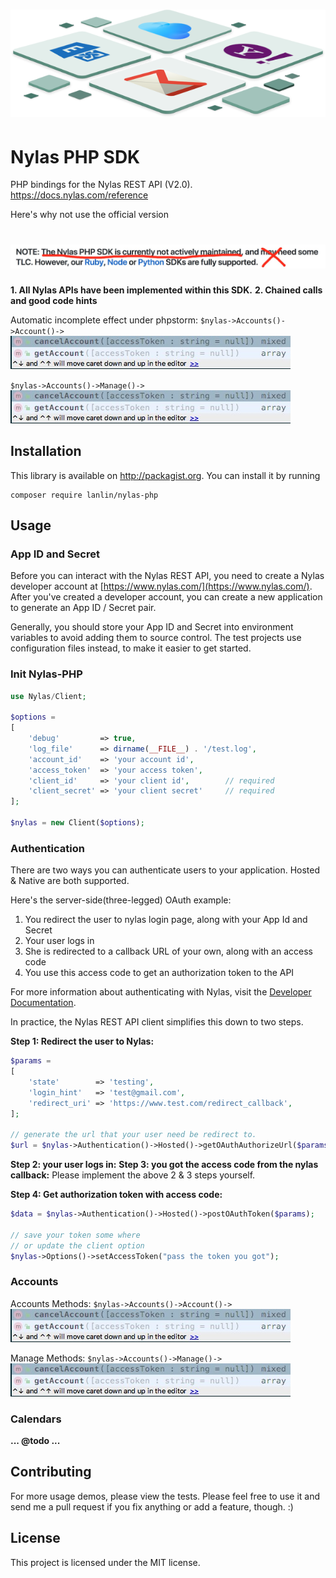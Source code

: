 # <center>[![Nylas-PHP](media/nylas-php.png)](https://github.com/lanlin/nylas-php)</center>

# Nylas PHP SDK

PHP bindings for the Nylas REST API (V2.0). https://docs.nylas.com/reference

Here's why not use the official version
# [![Nylas-Official](media/not-use.png)](https://github.com/nylas/nylas-php)

**1. All Nylas APIs have been implemented within this SDK.**
**2. Chained calls and good code hints**

Automatic incomplete effect under phpstorm:
`$nylas->Accounts()->Account()->`
![Accounts](media/accounts.png)

`$nylas->Accounts()->Manage()->`
![Manage](media/accounts.png)


## Installation

This library is available on http://packagist.org. You can install it by running

```shell
composer require lanlin/nylas-php
```


## Usage

### App ID and Secret

Before you can interact with the Nylas REST API,
you need to create a Nylas developer account at [https://www.nylas.com/](https://www.nylas.com/).
After you've created a developer account, you can create a new application to generate an App ID / Secret pair.

Generally, you should store your App ID and Secret into environment variables to avoid adding them to source control.
The test projects use configuration files instead, to make it easier to get started.

### Init Nylas-PHP

```php
use Nylas/Client;

$options =
[
    'debug'         => true,
    'log_file'      => dirname(__FILE__) . '/test.log',
    'account_id'    => 'your account id',
    'access_token'  => 'your access token',
    'client_id'     => 'your client id',        // required
    'client_secret' => 'your client secret'     // required
];

$nylas = new Client($options);
```


### Authentication

There are two ways you can authenticate users to your application.
Hosted & Native are both supported.

Here's the server-side(three-legged) OAuth example:

1. You redirect the user to nylas login page, along with your App Id and Secret
2. Your user logs in
3. She is redirected to a callback URL of your own, along with an access code
4. You use this access code to get an authorization token to the API

For more information about authenticating with Nylas,
visit the [Developer Documentation](https://docs.nylas.com/reference#authentication).

In practice, the Nylas REST API client simplifies this down to two steps.

**Step 1: Redirect the user to Nylas:**

```php
$params =
[
    'state'        => 'testing',
    'login_hint'   => 'test@gmail.com',
    'redirect_uri' => 'https://www.test.com/redirect_callback',
];

// generate the url that your user need be redirect to.
$url = $nylas->Authentication()->Hosted()->getOAuthAuthorizeUrl($params);
```

**Step 2: your user logs in:**
**Step 3: you got the access code from the nylas callback:**
Please implement the above 2 & 3 steps yourself.

**Step 4: Get authorization token with access code:**

```php
$data = $nylas->Authentication()->Hosted()->postOAuthToken($params);

// save your token some where
// or update the client option
$nylas->Options()->setAccessToken("pass the token you got");
```


### Accounts

Accounts Methods:
`$nylas->Accounts()->Account()->`
![Accounts](media/accounts.png)

Manage Methods:
`$nylas->Accounts()->Manage()->`
![Manage](media/accounts.png)


### Calendars
**... @todo ...**


## Contributing

For more usage demos, please view the tests.
Please feel free to use it and send me a pull request if you fix anything or add a feature, though. :)


## License

This project is licensed under the MIT license.
